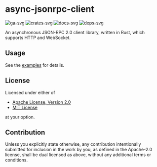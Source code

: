 # async-jsonrpc-client

[![ga-svg]][ga-url]
[![crates-svg]][crates-url]
[![docs-svg]][docs-url]
[![deps-svg]][deps-url]

[ga-svg]: https://github.com/koushiro/async-jsonrpc-client/workflows/build/badge.svg
[ga-url]: https://github.com/koushiro/async-jsonrpc-client/actions
[crates-svg]: https://img.shields.io/crates/v/async-jsonrpc-client
[crates-url]: https://crates.io/crates/async-jsonrpc-client
[docs-svg]: https://docs.rs/async-jsonrpc-client/badge.svg
[docs-url]: https://docs.rs/async-jsonrpc-client
[deps-svg]: https://deps.rs/repo/github/koushiro/async-jsonrpc-client/status.svg
[deps-url]: https://deps.rs/repo/github/koushiro/async-jsonrpc-client

An asynchronous JSON-RPC 2.0 client library, written in Rust, which supports HTTP and WebSocket.

## Usage

See the [examples](examples) for details.

## License

Licensed under either of

- [Apache License, Version 2.0](LICENSE-APACHE)
- [MIT License](LICENSE-MIT)

at your option.

## Contribution

Unless you explicitly state otherwise, any contribution intentionally submitted
for inclusion in the work by you, as defined in the Apache-2.0 license, shall be
dual licensed as above, without any additional terms or conditions.
